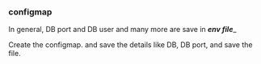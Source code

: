 ### configmap


In general, DB port and DB user and many more are save in _**env file**__


Create the configmap. 
and save the details like DB, DB port, and save the file. 
